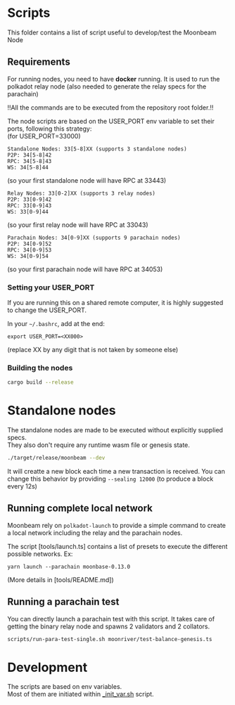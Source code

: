 # Scripts

This folder contains a list of script useful to develop/test the Moonbeam Node

## Requirements

For running nodes, you need to have **docker** running.
It is used to run the polkadot relay node (also needed to generate the relay specs for the parachain)

!!All the commands are to be executed from the repository root folder.!!

The node scripts are based on the USER_PORT env variable to set their
ports, following this strategy:  
(for USER_PORT=33000)

```
Standalone Nodes: 33[5-8]XX (supports 3 standalone nodes)
P2P: 34[5-8]42
RPC: 34[5-8]43
WS: 34[5-8]44
```

(so your first standalone node will have RPC at 33443)

```
Relay Nodes: 33[0-2]XX (supports 3 relay nodes)
P2P: 33[0-9]42
RPC: 33[0-9]43
WS: 33[0-9]44
```

(so your first relay node will have RPC at 33043)

```
Parachain Nodes: 34[0-9]XX (supports 9 parachain nodes)
P2P: 34[0-9]52
RPC: 34[0-9]53
WS: 34[0-9]54
```

(so your first parachain node will have RPC at 34053)

### Setting your USER_PORT

If you are running this on a shared remote computer, it is highly suggested to change the USER_PORT.

In your `~/.bashrc`, add at the end:

```
export USER_PORT=<XX000>
```

(replace XX by any digit that is not taken by someone else)

### Building the nodes

```bash
cargo build --release
```

# Standalone nodes

The standalone nodes are made to be executed without explicitly supplied specs.  
They also don't require any runtime wasm file or genesis state.

```bash
./target/release/moonbeam --dev
```

It will creatte a new block each time a new transaction is received.
You can change this behavior by providing `--sealing 12000`
(to produce a block every 12s)

## Running complete local network

Moonbeam rely on `polkadot-launch` to provide a simple command to create a local network including
the relay and the parachain nodes.

The script [tools/launch.ts] contains a list of presets to execute the different possible networks.
Ex:

```
yarn launch --parachain moonbase-0.13.0
```

(More details in [tools/README.md])

## Running a parachain test

You can directly launch a parachain test with this script.
It takes care of getting the binary relay node and spawns 2 validators and 2 collators.

```bash
scripts/run-para-test-single.sh moonriver/test-balance-genesis.ts
```

# Development

The scripts are based on env variables.  
Most of them are initiated within [\_init_var.sh](_init_var.sh) script.
